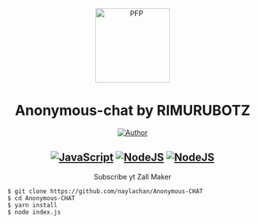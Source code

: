 <div align="center">
<img src="https://i.ibb.co/HBYHv0X/20220818-073131.jpg" width="150" height="150" border="0" alt="PFP">

# Anonymous-chat by RIMURUBOTZ

<p align="center">
  <a href="https://github.com/LoL-Human"><img title="Author" src="https://img.shields.io/badge/Author-RIMURUBOTZ-blueviolet.svg?style=for-the-badge&logo=github" /></a>
</p>

## [![JavaScript](https://img.shields.io/badge/JavaScript-d6cc0f?style=for-the-badge&logo=javascript&logoColor=white)](https://www.javascript.com) [![NodeJS](https://img.shields.io/badge/Node.js-43853D?style=for-the-badge&logo=node.js&logoColor=white)](https://nodejs.org/) [![NodeJS](https://img.shields.io/badge/SQLite3-000000?style=for-the-badge&logo=sqlite&logoColor=white)](https://www.sqlite.org)

Subscribe yt Zall Maker

</div>



```Install
$ git clone https://github.com/naylachan/Anonymous-CHAT
$ cd Anonymous-CHAT
$ yarn install
$ node index.js
```



 
